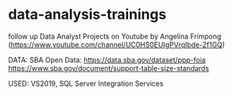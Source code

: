 # data-analysis-trainings
follow up Data Analyst Projects on Youtube by Angelina Frimpong (https://www.youtube.com/channel/UC0HS0EUIgPVrqIbde-2f1GQ)

DATA:
SBA Open Data: 
https://data.sba.gov/dataset/ppp-foia
https://www.sba.gov/document/support-table-size-standards

USED:
VS2019,
SQL Server Integration Services
